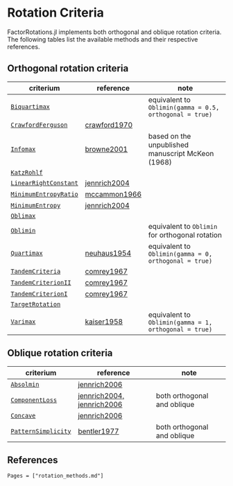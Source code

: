 # Rotation Criteria

FactorRotations.jl implements both orthogonal and oblique rotation criteria. The following tables list the available methods and their respective references.

## Orthogonal rotation criteria

criterium                     | reference              | note
----------------------------- | ---------------------- | -------------------------------------------------------
[`Biquartimax`](@ref)         |                        | equivalent to `Oblimin(gamma = 0.5, orthogonal = true)`
[`CrawfordFerguson`](@ref)    | [crawford1970](@citet) |
[`Infomax`](@ref)             | [browne2001](@citet)   | based on the unpublished manuscript McKeon (1968)
[`KatzRohlf`](@ref)           |                        |
[`LinearRightConstant`](@ref) | [jennrich2004](@citet) |
[`MinimumEntropyRatio`](@ref) | [mccammon1966](@citet) |
[`MinimumEntropy`](@ref)      | [jennrich2004](@citet) |
[`Oblimax`](@ref)             |                        |
[`Oblimin`](@ref)             |                        | equivalent to `Oblimin` for orthogonal rotation
[`Quartimax`](@ref)           | [neuhaus1954](@citet)  | equivalent to `Oblimin(gamma = 0, orthogonal = true)`
[`TandemCriteria`](@ref)      | [comrey1967](@citet)   |
[`TandemCriterionII`](@ref)   | [comrey1967](@citet)   |
[`TandemCriterionI`](@ref)    | [comrey1967](@citet)   |
[`TargetRotation`](@ref)      |                        |
[`Varimax`](@ref)             | [kaiser1958](@citet)   | equivalent to `Oblimin(gamma = 1, orthogonal = true)`

## Oblique rotation criteria

criterium                   | reference                            | note
--------------------------- | ------------------------------------ | ---------------------------
[`Absolmin`](@ref)          | [jennrich2006](@citet)               |
[`ComponentLoss`](@ref)     | [jennrich2004, jennrich2006](@citet) | both orthogonal and oblique
[`Concave`](@ref)           | [jennrich2006](@citet)               |
[`PatternSimplicity`](@ref) | [bentler1977](@citet)                | both orthogonal and oblique

## References

```@bibliography
Pages = ["rotation_methods.md"]
```
